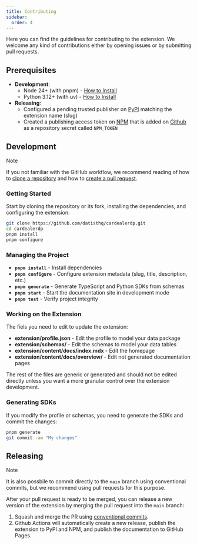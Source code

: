 ```yaml
---
title: Contributing
sidebar:
  order: 4
---
```


Here you can find the guidelines for contributing to the extension. We welcome any kind of contributions either by opening issues or by submitting pull requests.

## Prerequisites

- **Development**:
  - Node 24+ (with pnpm) - [How to Install](https://nodejs.org/en/download/current)
  - Python 3.12+ (with uv) - [How to Install](https://docs.astral.sh/uv/getting-started/installation)
- **Releasing**:
  - Configured a pending trusted publisher on [PyPI](https://pypi.org/manage/account/publishing/) matching the extension name (slug)
  - Created a publishing access token on [NPM](https://www.npmjs.com/settings/roll/tokens) that is added on [Github](https://github.com/datisthq/extensiondp/settings/secrets/actions) as a repository secret called `NPM_TOKEN`

## Development

> [!NOTE]
> If you not familiar with the GitHub workflow, we recommend reading of how to [clone a repository](https://docs.github.com/en/repositories/creating-and-managing-repositories/cloning-a-repository) and how to [create a pull request](https://docs.github.com/en/pull-requests/collaborating-with-pull-requests/proposing-changes-to-your-work-with-pull-requests/creating-a-pull-request).

### Getting Started

Start by cloning the repository or its fork, installing the dependencies, and configuring the extension:

```bash
git clone https://github.com/datisthq/cardealerdp.git
cd cardealerdp
pnpm install
pnpm configure
```

### Managing the Project

- **`pnpm install`** - Install dependencies
- **`pnpm configure`** - Configure extension metadata (slug, title, description, etc.)
- **`pnpm generate`** - Generate TypeScript and Python SDKs from schemas
- **`pnpm start`** - Start the documentation site in development mode
- **`pnpm test`** - Verify project integrity

### Working on the Extension

The fiels you need to edit to update the extension:

- **extension/profile.json** - Edit the profile to model your data package
- **extension/schemas/** - Edit the schemas to model your data tables
- **extension/content/docs/index.mdx** - Edit the homepage
- **extension/content/docs/overview/** - Edit not generated documentation pages

The rest of the files are generic or generated and should not be edited directly unless you want a more granular control over the extension development.

### Generating SDKs

If you modify the profile or schemas, you need to generate the SDKs and commit the changes:

```bash
pnpm generate
git commit -am "My changes"
```

## Releasing

> [!NOTE]
> It is also possbile to commit directly to the `main` branch using conventional commits, but we recommend using pull requests for this purpose.

After your pull request is ready to be merged, you can release a new version of the extension by merging the pull request into the `main` branch:

1. Squash and merge the PR using [conventional commits](https://www.conventionalcommits.org/en/v1.0.0/#summary).
2. Github Actions will automatically create a new release, publish the extension to PyPI and NPM, and publish the documentation to GitHub Pages.
